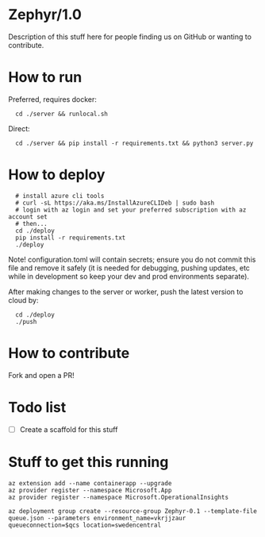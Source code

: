 # Zephyr/1.0

Description of this stuff here for people finding us on GitHub or wanting to contribute.



# How to run

Preferred, requires docker:

```
  cd ./server && runlocal.sh
```

Direct:

```
  cd ./server && pip install -r requirements.txt && python3 server.py
```


# How to deploy

```
  # install azure cli tools
  # curl -sL https://aka.ms/InstallAzureCLIDeb | sudo bash
  # login with az login and set your preferred subscription with az account set
  # then...
  cd ./deploy
  pip install -r requirements.txt
  ./deploy
```

Note! configuration.toml will contain secrets; ensure you do not commit this file and remove it safely (it is needed for debugging, pushing updates, etc while in development so keep your dev and prod environments separate).

After making changes to the server or worker, push the latest version to cloud by:

```
  cd ./deploy
  ./push
```


# How to contribute

Fork and open a PR!



# Todo list

- [ ] Create a scaffold for this stuff



# Stuff to get this running

```
az extension add --name containerapp --upgrade
az provider register --namespace Microsoft.App
az provider register --namespace Microsoft.OperationalInsights

az deployment group create --resource-group Zephyr-0.1 --template-file queue.json --parameters environment_name=vkrjjzaur queueconnection=$qcs location=swedencentral

```
